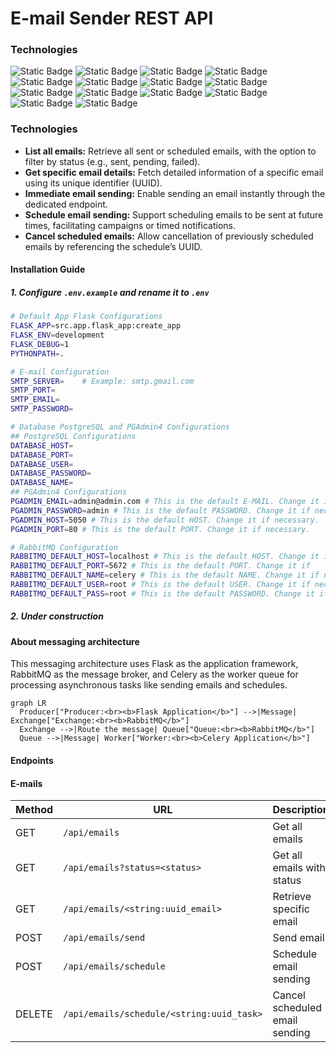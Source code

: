 # E-mail Sender REST API
### Technologies
<section align="left">
    <img alt="Static Badge" src="https://img.shields.io/badge/Python-grey?style=flat&logo=Python">
    <img alt="Static Badge" src="https://img.shields.io/badge/Flask-grey?style=flat&logo=Flask">
    <img alt="Static Badge" src="https://img.shields.io/badge/Celery-grey?style=flat&logo=Celery">
    <img alt="Static Badge" src="https://img.shields.io/badge/Smtplib-grey?style=flat&logo=Python">
    <img alt="Static Badge" src="https://img.shields.io/badge/Kombu-grey?style=flat&logo=Python">
    <img alt="Static Badge" src="https://img.shields.io/badge/Pytest-grey?style=flat&logo=PyTest">
    <img alt="Static Badge" src="https://img.shields.io/badge/Marshmallow-grey?style=flat&logo=Python">
    <img alt="Static Badge" src="https://img.shields.io/badge/SQLALchemy-grey?style=flat&logo=SQLAlchemy">
    <img alt="Static Badge" src="https://img.shields.io/badge/Docker-grey?style=flat&logo=Docker">
    <img alt="Static Badge" src="https://img.shields.io/badge/Redis-grey?style=flat&logo=Redis">
    <img alt="Static Badge" src="https://img.shields.io/badge/PostgreSQL-grey?style=flat&logo=PostgreSQL">
    <img alt="Static Badge" src="https://img.shields.io/badge/PgAdmin-grey?style=flat&logo=PostgreSQL">
    <img alt="Static Badge" src="https://img.shields.io/badge/RabbitMQ-grey?style=flat&logo=RabbitMQ">
    <img alt="Static Badge" src="https://img.shields.io/badge/Postman-grey?style=flat&logo=Postman">
</section>

### Technologies
- __List all emails:__ Retrieve all sent or scheduled emails, with the option to filter by status (e.g., sent, pending, failed).
- __Get specific email details:__ Fetch detailed information of a specific email using its unique identifier (UUID).
- __Immediate email sending:__ Enable sending an email instantly through the dedicated endpoint.
- __Schedule email sending:__ Support scheduling emails to be sent at future times, facilitating campaigns or timed notifications.
- __Cancel scheduled emails:__ Allow cancellation of previously scheduled emails by referencing the schedule’s UUID.

#### Installation Guide
##### 1. Configure ```.env.example``` and rename it to ```.env```
```bash
# Default App Flask Configurations
FLASK_APP=src.app.flask_app:create_app
FLASK_ENV=development
FLASK_DEBUG=1
PYTHONPATH=.

# E-mail Configuration
SMTP_SERVER=    # Example: smtp.gmail.com
SMTP_PORT=
SMTP_EMAIL=
SMTP_PASSWORD=

# Database PostgreSQL and PGAdmin4 Configurations
## PostgreSQL Configurations
DATABASE_HOST=
DATABASE_PORT=
DATABASE_USER=
DATABASE_PASSWORD=
DATABASE_NAME=
## PGAdmin4 Configurations
PGADMIN_EMAIL=admin@admin.com # This is the default E-MAIL. Change it if necessary.
PGADMIN_PASSWORD=admin # This is the default PASSWORD. Change it if necessary.
PGADMIN_HOST=5050 # This is the default HOST. Change it if necessary.
PGADMIN_PORT=80 # This is the default PORT. Change it if necessary.

# RabbitMQ Configuration
RABBITMQ_DEFAULT_HOST=localhost # This is the default HOST. Change it if necessary.
RABBITMQ_DEFAULT_PORT=5672 # This is the default PORT. Change it if
RABBITMQ_DEFAULT_NAME=celery # This is the default NAME. Change it if necessary.
RABBITMQ_DEFAULT_USER=root # This is the default USER. Change it if necessary.
RABBITMQ_DEFAULT_PASS=root # This is the default PASSWORD. Change it if necessary.
```
##### 2. Under construction

#### About messaging architecture
This messaging architecture uses Flask as the application framework, RabbitMQ as the message broker, and Celery as the worker queue for processing asynchronous tasks like sending emails and schedules.

```mermaid
graph LR
  Producer["Producer:<br><b>Flask Application</b>"] -->|Message| Exchange["Exchange:<br><b>RabbitMQ</b>"]
  Exchange -->|Route the message| Queue["Queue:<br><b>RabbitMQ</b>"]
  Queue -->|Message| Worker["Worker:<br><b>Celery Application</b>"]

```

#### Endpoints
#### E-mails

| Method | URL                                          |     Description                |
| ------ | -------------------------------------------- | ------------------------------ |
| GET    | `/api/emails`                                | Get all emails                 |
| GET    | `/api/emails?status=<status>`                | Get all emails with status     |
| GET    | `/api/emails/<string:uuid_email>`            | Retrieve specific email        |
| POST   | `/api/emails/send`                           | Send email                     |
| POST   | `/api/emails/schedule`                       | Schedule email sending         |
| DELETE | `/api/emails/schedule/<string:uuid_task>`    | Cancel scheduled email sending |
